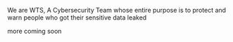 We are WTS, A Cybersecurity Team whose entire purpose is to protect and warn people who got their sensitive data leaked





more coming soon
